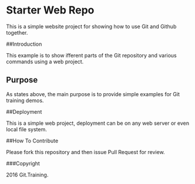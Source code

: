 # Starter Web Repo

This is a simple website project for
showing how to use Git and Github together.

##Introduction

This example is to show ifferent parts
of the Git repository and various commands
using a web project.

## Purpose

As states above, the main purpose is to
provide simple examples for Git training
demos.

##Deployment

This is a simple web project, deployment
can be on any web server or even local
file system.

##How To Contribute

Please fork this repository and then issue Pull Request for
review.

###Copyright

2016 Git.Training.